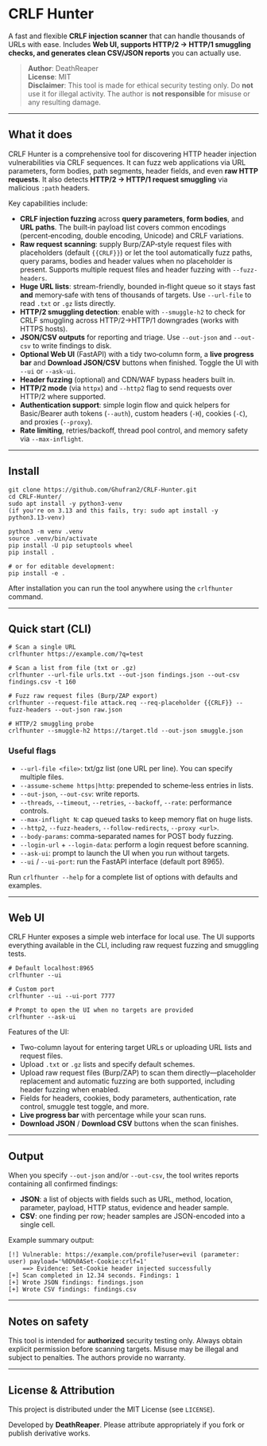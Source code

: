 # CRLF Hunter

A fast and flexible **CRLF injection scanner** that can handle thousands of URLs with ease.
Includes **Web UI, supports HTTP/2 → HTTP/1 smuggling checks,
and generates clean CSV/JSON reports** you can actually use.

> **Author**: DeathReaper  
> **License**: MIT  
> **Disclaimer**: This tool is made for ethical security testing only. Do
> **not** use it for illegal activity. The author is **not responsible** for
> misuse or any resulting damage.

---

## What it does

CRLF Hunter is a comprehensive tool for discovering HTTP header injection
vulnerabilities via CRLF sequences. It can fuzz web applications via URL
parameters, form bodies, path segments, header fields, and even **raw
HTTP requests**. It also detects **HTTP/2 → HTTP/1 request smuggling** via
malicious ``:path`` headers.

Key capabilities include:

* **CRLF injection fuzzing** across **query parameters**, **form bodies**, and
  **URL paths**. The built‑in payload list covers common encodings
  (percent‑encoding, double encoding, Unicode) and CRLF variations.
* **Raw request scanning**: supply Burp/ZAP‑style request files with
  placeholders (default `{{CRLF}}`) or let the tool automatically fuzz
  paths, query params, bodies and header values when no placeholder is
  present. Supports multiple request files and header fuzzing with
  `--fuzz-headers`.
* **Huge URL lists**: stream-friendly, bounded in‑flight queue so it stays
  fast **and** memory‑safe with tens of thousands of targets. Use
  `--url-file` to read `.txt` or `.gz` lists directly.
* **HTTP/2 smuggling detection**: enable with `--smuggle-h2` to check for
  CRLF smuggling across HTTP/2→HTTP/1 downgrades (works with HTTPS hosts).
* **JSON/CSV outputs** for reporting and triage. Use `--out-json` and
  `--out-csv` to write findings to disk.
* **Optional Web UI** (FastAPI) with a tidy two‑column form, a **live
  progress bar** and **Download JSON/CSV** buttons when finished. Toggle the UI with
  `--ui` or `--ask-ui`.
* **Header fuzzing** (optional) and CDN/WAF bypass headers built in.
* **HTTP/2 mode** (via `httpx`) and `--http2` flag to send requests over
  HTTP/2 where supported.
* **Authentication support**: simple login flow and quick helpers for
  Basic/Bearer auth tokens (`--auth`), custom headers (`-H`), cookies
  (`-C`), and proxies (`--proxy`).
* **Rate limiting**, retries/backoff, thread pool control, and memory
  safety via `--max-inflight`.

---

## Install

```
git clone https://github.com/Ghufran2/CRLF-Hunter.git
cd CRLF-Hunter/
sudo apt install -y python3-venv
(if you're on 3.13 and this fails, try: sudo apt install -y python3.13-venv)

python3 -m venv .venv
source .venv/bin/activate
pip install -U pip setuptools wheel
pip install .

# or for editable development:
pip install -e .
```

After installation you can run the tool anywhere using the `crlfhunter`
command.

---

## Quick start (CLI)

```
# Scan a single URL
crlfhunter https://example.com/?q=test

# Scan a list from file (txt or .gz)
crlfhunter --url-file urls.txt --out-json findings.json --out-csv findings.csv -t 160

# Fuzz raw request files (Burp/ZAP export)
crlfhunter --request-file attack.req --req-placeholder {{CRLF}} --fuzz-headers --out-json raw.json

# HTTP/2 smuggling probe
crlfhunter --smuggle-h2 https://target.tld --out-json smuggle.json
```

### Useful flags

- `--url-file <file>`: txt/gz list (one URL per line). You can specify
  multiple files.
- `--assume-scheme https|http`: prepended to scheme‑less entries in lists.
- `--out-json`, `--out-csv`: write reports.
- `--threads`, `--timeout`, `--retries`, `--backoff`, `--rate`: performance
  controls.
- `--max-inflight N`: cap queued tasks to keep memory flat on huge lists.
- `--http2`, `--fuzz-headers`, `--follow-redirects`, `--proxy <url>`.
- `--body-params`: comma-separated names for POST body fuzzing.
- `--login-url` + `--login-data`: perform a login request before scanning.
- `--ask-ui`: prompt to launch the UI when you run without targets.
- `--ui` / `--ui-port`: run the FastAPI interface (default port 8965).

Run `crlfhunter --help` for a complete list of options with defaults and
examples.

---

## Web UI

CRLF Hunter exposes a simple web interface for local use. The UI
supports everything available in the CLI, including raw request fuzzing and
smuggling tests.

```
# Default localhost:8965
crlfhunter --ui

# Custom port
crlfhunter --ui --ui-port 7777

# Prompt to open the UI when no targets are provided
crlfhunter --ask-ui
```

Features of the UI:

* Two-column layout for entering target URLs or uploading URL lists and
  request files.
* Upload `.txt` or `.gz` lists and specify default schemes.
* Upload raw request files (Burp/ZAP) to scan them directly—placeholder
  replacement and automatic fuzzing are both supported, including header
  fuzzing when enabled.
* Fields for headers, cookies, body parameters, authentication, rate
  control, smuggle test toggle, and more.
* **Live progress bar** with percentage while your scan runs.
* **Download JSON** / **Download CSV** buttons when the scan finishes.

---

## Output

When you specify `--out-json` and/or `--out-csv`, the tool writes
reports containing all confirmed findings:

- **JSON**: a list of objects with fields such as URL, method, location,
  parameter, payload, HTTP status, evidence and header sample.
- **CSV**: one finding per row; header samples are JSON-encoded into a
  single cell.

Example summary output:

```
[!] Vulnerable: https://example.com/profile?user=evil (parameter: user) payload='%0D%0ASet-Cookie:crlf=1'
    ==> Evidence: Set-Cookie header injected successfully
[+] Scan completed in 12.34 seconds. Findings: 1
[+] Wrote JSON findings: findings.json
[+] Wrote CSV findings: findings.csv
```

---

## Notes on safety

This tool is intended for **authorized** security testing only. Always
obtain explicit permission before scanning targets. Misuse may be
illegal and subject to penalties. The authors provide no warranty.

---

## License & Attribution

This project is distributed under the MIT License (see `LICENSE`).

Developed by **DeathReaper**. Please attribute appropriately if you
fork or publish derivative works.
